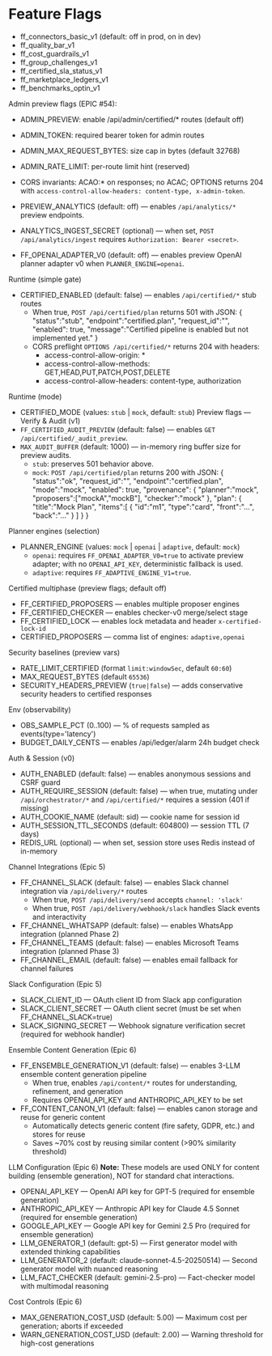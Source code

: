 # Feature Flags
- ff_connectors_basic_v1 (default: off in prod, on in dev)
- ff_quality_bar_v1
- ff_cost_guardrails_v1
- ff_group_challenges_v1
- ff_certified_sla_status_v1
- ff_marketplace_ledgers_v1
- ff_benchmarks_optin_v1

Admin preview flags (EPIC #54):
- ADMIN_PREVIEW: enable /api/admin/certified/* routes (default off)
- ADMIN_TOKEN: required bearer token for admin routes
- ADMIN_MAX_REQUEST_BYTES: size cap in bytes (default 32768)
- ADMIN_RATE_LIMIT: per-route limit hint (reserved)
 - CORS invariants: ACAO:* on responses; no ACAC; OPTIONS returns 204 with `access-control-allow-headers: content-type, x-admin-token`.

 - PREVIEW_ANALYTICS (default: off) — enables `/api/analytics/*` preview endpoints.
 - ANALYTICS_INGEST_SECRET (optional) — when set, `POST /api/analytics/ingest` requires `Authorization: Bearer <secret>`.

 - FF_OPENAI_ADAPTER_V0 (default: off) — enables preview OpenAI planner adapter v0 when `PLANNER_ENGINE=openai`.
 
Runtime (simple gate)
- CERTIFIED_ENABLED (default: false) — enables `/api/certified/*` stub routes
  - When true, `POST /api/certified/plan` returns 501 with JSON:
    {
      "status":"stub",
      "endpoint":"certified.plan",
      "request_id":"<uuid-v4>",
      "enabled": true,
      "message":"Certified pipeline is enabled but not implemented yet."
    }
  - CORS preflight `OPTIONS /api/certified/*` returns 204 with headers:
    - access-control-allow-origin: *
    - access-control-allow-methods: GET,HEAD,PUT,PATCH,POST,DELETE
    - access-control-allow-headers: content-type, authorization
 
Runtime (mode)
- CERTIFIED_MODE (values: `stub` | `mock`, default: `stub`)
Preview flags — Verify & Audit (v1)
- `FF_CERTIFIED_AUDIT_PREVIEW` (default: false) — enables `GET /api/certified/_audit_preview`.
- `MAX_AUDIT_BUFFER` (default: 1000) — in-memory ring buffer size for preview audits.
  - `stub`: preserves 501 behavior above.
  - `mock`: `POST /api/certified/plan` returns 200 with JSON:
    {
      "status":"ok",
      "request_id":"<uuid>",
      "endpoint":"certified.plan",
      "mode":"mock",
      "enabled": true,
      "provenance": { "planner":"mock", "proposers":["mockA","mockB"], "checker":"mock" },
      "plan": { "title":"Mock Plan", "items":[ { "id":"m1", "type":"card", "front":"...", "back":"..." } ] }
    }

Planner engines (selection)
- PLANNER_ENGINE (values: `mock` | `openai` | `adaptive`, default: `mock`)
  - `openai`: requires `FF_OPENAI_ADAPTER_V0=true` to activate preview adapter; with no `OPENAI_API_KEY`, deterministic fallback is used.
  - `adaptive`: requires `FF_ADAPTIVE_ENGINE_V1=true`.

Certified multiphase (preview flags; default off)
- FF_CERTIFIED_PROPOSERS — enables multiple proposer engines
- FF_CERTIFIED_CHECKER — enables checker-v0 merge/select stage
- FF_CERTIFIED_LOCK — enables lock metadata and header `x-certified-lock-id`
- CERTIFIED_PROPOSERS — comma list of engines: `adaptive,openai`

Security baselines (preview vars)
- RATE_LIMIT_CERTIFIED (format `limit:windowSec`, default `60:60`)
- MAX_REQUEST_BYTES (default `65536`)
- SECURITY_HEADERS_PREVIEW (`true|false`) — adds conservative security headers to certified responses

Env (observability)
- OBS_SAMPLE_PCT (0..100) — % of requests sampled as events(type='latency')
- BUDGET_DAILY_CENTS — enables /api/ledger/alarm 24h budget check

Auth & Session (v0)
- AUTH_ENABLED (default: false) — enables anonymous sessions and CSRF guard
- AUTH_REQUIRE_SESSION (default: false) — when true, mutating under `/api/orchestrator/*` and `/api/certified/*` requires a session (401 if missing)
- AUTH_COOKIE_NAME (default: sid) — cookie name for session id
- AUTH_SESSION_TTL_SECONDS (default: 604800) — session TTL (7 days)
- REDIS_URL (optional) — when set, session store uses Redis instead of in-memory

Channel Integrations (Epic 5)
- FF_CHANNEL_SLACK (default: false) — enables Slack channel integration via `/api/delivery/*` routes
  - When true, `POST /api/delivery/send` accepts `channel: 'slack'`
  - When true, `POST /api/delivery/webhook/slack` handles Slack events and interactivity
- FF_CHANNEL_WHATSAPP (default: false) — enables WhatsApp integration (planned Phase 2)
- FF_CHANNEL_TEAMS (default: false) — enables Microsoft Teams integration (planned Phase 3)
- FF_CHANNEL_EMAIL (default: false) — enables email fallback for channel failures

Slack Configuration (Epic 5)
- SLACK_CLIENT_ID — OAuth client ID from Slack app configuration
- SLACK_CLIENT_SECRET — OAuth client secret (must be set when FF_CHANNEL_SLACK=true)
- SLACK_SIGNING_SECRET — Webhook signature verification secret (required for webhook handler)

Ensemble Content Generation (Epic 6)
- FF_ENSEMBLE_GENERATION_V1 (default: false) — enables 3-LLM ensemble content generation pipeline
  - When true, enables `/api/content/*` routes for understanding, refinement, and generation
  - Requires OPENAI_API_KEY and ANTHROPIC_API_KEY to be set
- FF_CONTENT_CANON_V1 (default: false) — enables canon storage and reuse for generic content
  - Automatically detects generic content (fire safety, GDPR, etc.) and stores for reuse
  - Saves ~70% cost by reusing similar content (>90% similarity threshold)

LLM Configuration (Epic 6)
**Note:** These models are used ONLY for content building (ensemble generation), NOT for standard chat interactions.

- OPENAI_API_KEY — OpenAI API key for GPT-5 (required for ensemble generation)
- ANTHROPIC_API_KEY — Anthropic API key for Claude 4.5 Sonnet (required for ensemble generation)
- GOOGLE_API_KEY — Google API key for Gemini 2.5 Pro (required for ensemble generation)
- LLM_GENERATOR_1 (default: gpt-5) — First generator model with extended thinking capabilities
- LLM_GENERATOR_2 (default: claude-sonnet-4.5-20250514) — Second generator model with nuanced reasoning
- LLM_FACT_CHECKER (default: gemini-2.5-pro) — Fact-checker model with multimodal reasoning

Cost Controls (Epic 6)
- MAX_GENERATION_COST_USD (default: 5.00) — Maximum cost per generation; aborts if exceeded
- WARN_GENERATION_COST_USD (default: 2.00) — Warning threshold for high-cost generations